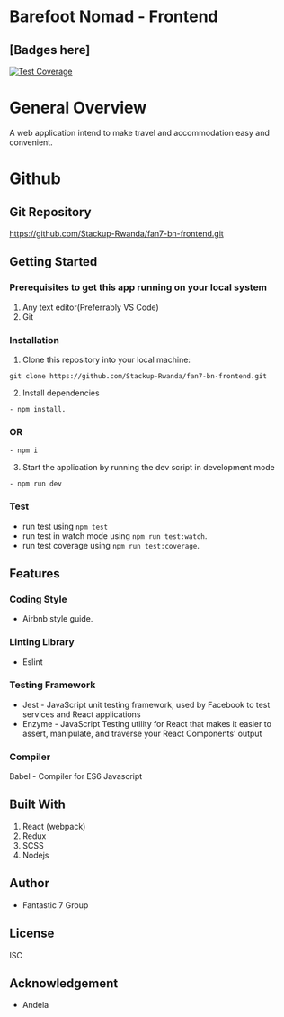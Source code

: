 # Barefoot Nomad - Frontend
## [Badges here]
[![Test Coverage](https://api.codeclimate.com/v1/badges/15f4d3f84d859a33c759/test_coverage)](https://codeclimate.com/github/Stackup-Rwanda/fan7-bn-frontend/test_coverage)

# General Overview
A web application intend to make travel and accommodation easy and convenient.

# Github 

## Git Repository

https://github.com/Stackup-Rwanda/fan7-bn-frontend.git

<!-- ## Server side hosted on Heroku

https://barefoot-nomad-staging.herokuapp.com/ -->

## Getting Started

### Prerequisites to get this app running on your local system

1. Any text editor(Preferrably VS Code)
2. Git

### Installation
1. Clone this repository into your local machine:

```
git clone https://github.com/Stackup-Rwanda/fan7-bn-frontend.git
```
2. Install dependencies 
```
- npm install.
```
### OR
```
- npm i
```
3. Start the application by running the dev script in development mode

```
- npm run dev
``` 
### Test
 
- run test using ```npm test```
- run test in watch mode using ```npm run test:watch```.
- run test coverage using ```npm run test:coverage```.
 

## Features


### Coding Style

- Airbnb style guide.

### Linting Library
- Eslint 

### Testing Framework
- Jest     - JavaScript unit testing framework, used by Facebook to test services and React applications
- Enzyme      - JavaScript Testing utility for React that makes it easier to assert, manipulate, and traverse your React Components’ output

### Compiler
Babel - Compiler for ES6 Javascript
 
## Built With


1. React (webpack)
2. Redux
3. SCSS
4. Nodejs

## Author

- Fantastic 7 Group

## License
ISC

## Acknowledgement

- Andela

